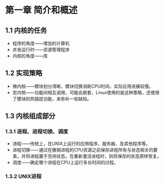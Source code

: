 # 第一章 简介和概述
## 1.1 内核的任务
   * 程序的角度——增加的计算机
   * 并发运行时——资源管理程序
   * 内核的角度——库

## 1.2 实现策略
   * 微内核——模块划分清晰，模块切换消耗CPU时间，实际应用进展较慢。
   * 宏内核——功能间相互调用，可能会嵌套，Linux使用的是这种策略，还使用了模块的热插拔功能，来弥补一些缺陷。

## 1.3 内核组成部分
### 1.3.1 进程、进程切换、调度
   * 进程——传统上，在UNIX上运行的应用程序、服务器、及其他程序等。
   * 进程切换——通过在撤销进程的CPU资源之前保存进程所有与状态相关的要素，并将进程置于空闲状态，在重新激活进程时，则将保存的状态原样恢复。
   * 调度——确定哪个进程在CPU上运行多长时间的过程。

### 1.3.2 UNIX进程

